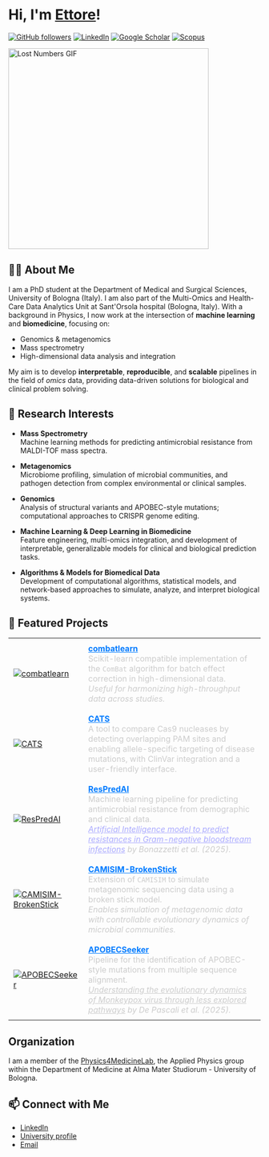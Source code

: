 # Hi, I'm [Ettore](https://github.com/ettorerocchi)!

[![GitHub followers](https://img.shields.io/github/followers/ettorerocchi?label=Followers&style=social)](https://github.com/ettorerocchi) 
[![LinkedIn](https://img.shields.io/badge/LinkedIn-0A66C2?style=flat&logo=linkedin&logoColor=white)](https://www.linkedin.com/in/ettore-rocchi/) 
[![Google Scholar](https://img.shields.io/badge/Google_Scholar-100000?style=flat&logo=Google-Scholar&logoColor=white&labelColor=blue)](https://scholar.google.com/citations?user=MKHoGnQAAAAJ) 
[![Scopus](https://img.shields.io/badge/Scopus-Elsevier-orange)](https://www.scopus.com/authid/detail.uri?authorId=57220152522)

<div align="left">
  <img src="https://media1.tenor.com/m/p4bVBy2jTB8AAAAd/lost-numbers.gif" width="400" alt="Lost Numbers GIF">
</div>


## 🧑‍💻 About Me

I am a PhD student at the Department of Medical and Surgical Sciences, University of Bologna (Italy). I am also part of the Multi-Omics and Health-Care Data Analytics Unit at Sant'Orsola hospital (Bologna, Italy). With a background in Physics, I now work at the intersection of **machine learning** and **biomedicine**, focusing on:

- Genomics & metagenomics
- Mass spectrometry
- High-dimensional data analysis and integration

My aim is to develop **interpretable**, **reproducible**, and **scalable** pipelines in the field of _omics_ data, providing data-driven solutions for biological and clinical problem solving.


## 🔬 Research Interests

- **Mass Spectrometry**  
  Machine learning methods for predicting antimicrobial resistance from MALDI-TOF mass spectra.

- **Metagenomics**  
  Microbiome profiling, simulation of microbial communities, and pathogen detection from complex environmental or clinical samples.

- **Genomics**  
  Analysis of structural variants and APOBEC-style mutations; computational approaches to CRISPR genome editing.

- **Machine Learning & Deep Learning in Biomedicine**  
  Feature engineering, multi-omics integration, and development of interpretable, generalizable models for clinical and biological prediction tasks.

- **Algorithms & Models for Biomedical Data**  
  Development of computational algorithms, statistical models, and network-based approaches to simulate, analyze, and interpret biological systems.


## 🔧 Featured Projects  

<table>
  <tr>
    <td style="padding:10px">
      <a href="https://github.com/EttoreRocchi/combatlearn">
        <img src="https://github-readme-stats.vercel.app/api/pin/?username=EttoreRocchi&repo=combatlearn&title_color=007BFF&icon_color=007BFF&text_color=cccccc&bg_color=1a1a1a" alt="combatlearn">
      </a>
    </td>
    <td style="padding:10px; color:#cccccc;">
      <b><a href="https://github.com/EttoreRocchi/combatlearn" style="color:#007BFF;">combatlearn</a></b>  
      <br>Scikit-learn compatible implementation of the <code>ComBat</code> algorithm for batch effect correction in high-dimensional data.  
      <br><em>Useful for harmonizing high-throughput data across studies.</em>
    </td>
  </tr>
  <tr>
    <td style="padding:10px">
      <a href="https://github.com/Physics4MedicineLab/CATS">
        <img src="https://github-readme-stats.vercel.app/api/pin/?username=Physics4MedicineLab&repo=CATS&title_color=007BFF&icon_color=007BFF&text_color=cccccc&bg_color=1a1a1a" alt="CATS">
      </a>
    </td>
    <td style="padding:10px; color:#cccccc;">
      <b><a href="https://github.com/Physics4MedicineLab/CATS" style="color:#007BFF;">CATS</a></b>  
      <br>A tool to compare Cas9 nucleases by detecting overlapping PAM sites and enabling allele-specific targeting of disease mutations, with ClinVar integration and a user-friendly interface.  
      <br><em> </em>
    </td>
  </tr>
  <tr>
    <td style="padding:10px">
      <a href="https://github.com/EttoreRocchi/ResPredAI">
        <img src="https://github-readme-stats.vercel.app/api/pin/?username=EttoreRocchi&repo=ResPredAI&title_color=007BFF&icon_color=007BFF&text_color=cccccc&bg_color=1a1a1a" alt="ResPredAI">
      </a>
    </td>
    <td style="padding:10px; color:#cccccc;">
      <b><a href="https://github.com/EttoreRocchi/ResPredAI" style="color:#007BFF;">ResPredAI</a></b>  
      <br>Machine learning pipeline for predicting antimicrobial resistance from demographic and clinical data.  
      <br><em><a href="https://doi.org/10.1038/s41746-025-01696-x" style="color:#AAAAFF;">Artificial Intelligence model to predict resistances in Gram-negative bloodstream infections</a> by Bonazzetti et al. (2025).</em>
    </td>
  </tr>
  <tr>
    <td style="padding:10px">
      <a href="https://github.com/Physics4MedicineLab/CAMISIM-BrokenStick">
        <img src="https://github-readme-stats.vercel.app/api/pin/?username=Physics4MedicineLab&repo=CAMISIM-BrokenStick&title_color=007BFF&icon_color=007BFF&text_color=cccccc&bg_color=1a1a1a" alt="CAMISIM-BrokenStick">
      </a>
    </td>
    <td style="padding:10px; color:#cccccc;">
      <b><a href="https://github.com/Physics4MedicineLab/CAMISIM-BrokenStick" style="color:#007BFF;">CAMISIM-BrokenStick</a></b>  
      <br>Extension of <code>CAMISIM</code> to simulate metagenomic sequencing data using a broken stick model.  
      <br><em>Enables simulation of metagenomic data with controllable evolutionary dynamics of microbial communities.</em>
    </td>
  </tr>
  <tr>
  <td style="padding:10px">
    <a href="https://github.com/Physics4MedicineLab/APOBECSeeker">
      <img src="https://github-readme-stats.vercel.app/api/pin/?username=Physics4MedicineLab&repo=APOBECSeeker&title_color=007BFF&icon_color=007BFF&text_color=cccccc&bg_color=1a1a1a" alt="APOBECSeeker">
    </a>
  </td>
  <td style="padding:10px; color:#cccccc;">
    <b><a href="https://github.com/Physics4MedicineLab/APOBECSeeker" style="color:#007BFF;">APOBECSeeker</a></b>  
    <br>Pipeline for the identification of APOBEC-style mutations from multiple sequence alignment.
    <br><em><a href="https://doi.org/10.1038/s41598-025-11855-5" style="color:#cccccc;">Understanding the evolutionary dynamics of Monkeypox virus through less explored pathways</a> by De Pascali et al. (2025).</em>
  </td>
</tr>

</table>

## Organization
I am a member of the [Physics4MedicineLab](https://github.com/Physics4MedicineLab), the Applied Physics group within the Department of Medicine at Alma Mater Studiorum - University of Bologna.

## 📫 Connect with Me  
- [LinkedIn](https://www.linkedin.com/in/ettore-rocchi/)  
- [University profile](https://www.unibo.it/sitoweb/ettore.rocchi3)  
- [Email](mailto:mailto:ettore.rocchi3@unibo.it)
